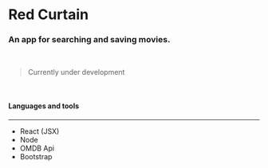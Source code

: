 # Red Curtain
### An app for searching and saving movies.  
<br/>


> Currently under development 

<br/>

#### Languages and tools  
---

* React (JSX)
* Node
* OMDB Api
* Bootstrap